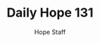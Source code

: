 ---
image: /assets/img/daily-hope-default-artwork.png
title: Daily Hope 131
number: 131
categories:
  - Daily Hope
author: Hope Staff
notes: Daily Hope 131
embed: >-
  <iframe style="border-radius:12px" src="https://open.spotify.com/embed/episode/2J0V73N1j1E6bhxoOKrSkn?utm_source=generator" width="100%" height="352" frameBorder="0" allowfullscreen="" allow="autoplay; clipboard-write; encrypted-media; fullscreen; picture-in-picture" loading="lazy"></iframe>
---